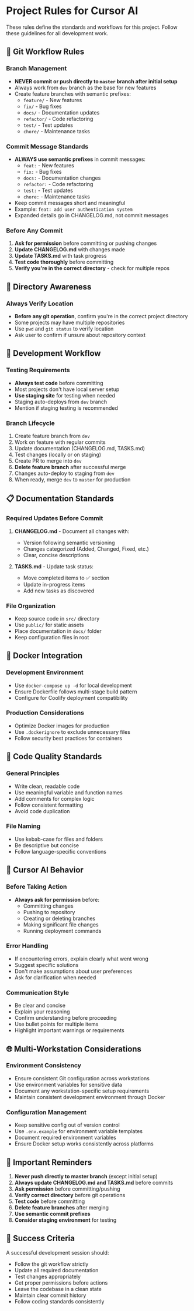 # Project Rules for Cursor AI

These rules define the standards and workflows for this project. Follow these guidelines for all development work.

## 🌳 Git Workflow Rules

### Branch Management
- **NEVER commit or push directly to `master` branch after initial setup**
- Always work from `dev` branch as the base for new features
- Create feature branches with semantic prefixes:
  - `feature/` - New features
  - `fix/` - Bug fixes
  - `docs/` - Documentation updates
  - `refactor/` - Code refactoring
  - `test/` - Test updates
  - `chore/` - Maintenance tasks

### Commit Message Standards
- **ALWAYS use semantic prefixes** in commit messages:
  - `feat:` - New features
  - `fix:` - Bug fixes
  - `docs:` - Documentation changes
  - `refactor:` - Code refactoring
  - `test:` - Test updates
  - `chore:` - Maintenance tasks
- Keep commit messages short and meaningful
- Example: `feat: add user authentication system`
- Expanded details go in CHANGELOG.md, not commit messages

### Before Any Commit
1. **Ask for permission** before committing or pushing changes
2. **Update CHANGELOG.md** with changes made
3. **Update TASKS.md** with task progress
4. **Test code thoroughly** before committing
5. **Verify you're in the correct directory** - check for multiple repos

## 📁 Directory Awareness

### Always Verify Location
- **Before any git operation**, confirm you're in the correct project directory
- Some projects may have multiple repositories
- Use `pwd` and `git status` to verify location
- Ask user to confirm if unsure about repository context

## 🚀 Development Workflow

### Testing Requirements
- **Always test code** before committing
- Most projects don't have local server setup
- **Use staging site** for testing when needed
- Staging auto-deploys from `dev` branch
- Mention if staging testing is recommended

### Branch Lifecycle
1. Create feature branch from `dev`
2. Work on feature with regular commits
3. Update documentation (CHANGELOG.md, TASKS.md)
4. Test changes (locally or on staging)
5. Create PR to merge into `dev`
6. **Delete feature branch** after successful merge
7. Changes auto-deploy to staging from `dev`
8. When ready, merge `dev` to `master` for production

## 📋 Documentation Standards

### Required Updates Before Commit
1. **CHANGELOG.md** - Document all changes with:
   - Version following semantic versioning
   - Changes categorized (Added, Changed, Fixed, etc.)
   - Clear, concise descriptions

2. **TASKS.md** - Update task status:
   - Move completed items to ✅ section
   - Update in-progress items
   - Add new tasks as discovered

### File Organization
- Keep source code in `src/` directory
- Use `public/` for static assets
- Place documentation in `docs/` folder
- Keep configuration files in root

## 🐳 Docker Integration

### Development Environment
- Use `docker-compose up -d` for local development
- Ensure Dockerfile follows multi-stage build pattern
- Configure for Coolify deployment compatibility

### Production Considerations
- Optimize Docker images for production
- Use `.dockerignore` to exclude unnecessary files
- Follow security best practices for containers

## 🔧 Code Quality Standards

### General Principles
- Write clean, readable code
- Use meaningful variable and function names
- Add comments for complex logic
- Follow consistent formatting
- Avoid code duplication

### File Naming
- Use kebab-case for files and folders
- Be descriptive but concise
- Follow language-specific conventions

## 🤖 Cursor AI Behavior

### Before Taking Action
- **Always ask for permission** before:
  - Committing changes
  - Pushing to repository
  - Creating or deleting branches
  - Making significant file changes
  - Running deployment commands

### Error Handling
- If encountering errors, explain clearly what went wrong
- Suggest specific solutions
- Don't make assumptions about user preferences
- Ask for clarification when needed

### Communication Style
- Be clear and concise
- Explain your reasoning
- Confirm understanding before proceeding
- Use bullet points for multiple items
- Highlight important warnings or requirements

## 🌐 Multi-Workstation Considerations

### Environment Consistency
- Ensure consistent Git configuration across workstations
- Use environment variables for sensitive data
- Document any workstation-specific setup requirements
- Maintain consistent development environment through Docker

### Configuration Management
- Keep sensitive config out of version control
- Use `.env.example` for environment variable templates
- Document required environment variables
- Ensure Docker setup works consistently across platforms

## 🚨 Important Reminders

1. **Never push directly to master branch** (except initial setup)
2. **Always update CHANGELOG.md and TASKS.md** before commits
3. **Ask permission** before committing/pushing
4. **Verify correct directory** before git operations
5. **Test code** before committing
6. **Delete feature branches** after merging
7. **Use semantic commit prefixes**
8. **Consider staging environment** for testing

## 🎯 Success Criteria

A successful development session should:
- Follow the git workflow strictly
- Update all required documentation
- Test changes appropriately
- Get proper permissions before actions
- Leave the codebase in a clean state
- Maintain clear commit history
- Follow coding standards consistently
